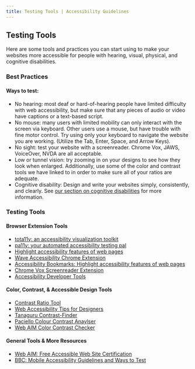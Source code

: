 ```yaml
---
title: Testing Tools | Accessibility Guidelines
---
```

## Testing Tools

Here are some tools and practices you can start using to make your websites more accessible for people with hearing, visual, physical, and cognitive disabilities.

### Best Practices
#### Ways to test:

* <span class="text-bold">No hearing</span>: most deaf or hard-of-hearing people have limited difficulty with web accessibility, but make sure that any pieces of audio or video have captions or a text-based script.
* <span class="text-bold">No mouse</span>: many users with limited mobility can only interact with the screen via keyboard. Other users use a mouse, but have trouble with fine motor control. Try using only your keyboard to navigate the website you are working. (Utilize the Tab, Enter, Space, and Arrow Keys).
* <span class="text-bold">No sight</span>: test your website with a screenreader. Chrome Vox, JAWS, VoiceOver, NVDA are all acceptable.
* <span class="text-bold">Low or tunnel vision</span>: try zooming in on your designs to see how they look when enlarged. Additionally, use some of the color and contrast tools we have linked to in order to make sure all of your ratios are adequate.
* <span class="text-bold">Cognitive disability</span>: Design and write your websites simply, consistently, and clearly. See <a href='/content/cognitive/'>our section on cognitive disabilities</a> for more information.


### Testing Tools
#### Browser Extension Tools
* [tota11y: an accessibility visualization toolkit](http://khan.github.io/tota11y/)
* [pa11y: your automated accessibility testing pal](http://pa11y.org/) 
* [Highlight accessibility features of web pages](http://accessibility-bookmarklets.org/) 
* [Wave Accessibility Chrome Extension](http://wave.webaim.org/extension/) 
* [Accessibility Bookmarks: Highlight accessibility features of web pages](http://accessibility-bookmarklets.org/) 
* [Chrome Vox Screenreader Extension](http://www.chromevox.com/) 
* [Accessibility Developer Tools](https://chrome.google.com/webstore/detail/accessibility-developer-t/fpkknkljclfencbdbgkenhalefipecmb?hl=en) 

#### Color, Contrast, &amp; Accessible Design Tools
* [Contrast Ratio Tool](http://leaverou.github.io/contrast-ratio/) 
* [Web Accessibility Tips for Designers](http://webaim.org/resources/designers/)
* [Tanaguru Contrast-Finder](http://contrast-finder.tanaguru.com/) 
* [Paciello Colour Contrast Anaylser](https://www.paciellogroup.com/resources/contrastanalyser/) 
* [Web AIM Color Contrast Checker](http://webaim.org/resources/contrastchecker/) 

#### General Tools &amp; More Resources
* [Web AIM: Free Accessible Web Site Certification](http://webaim.org/services/certification/) 
* [BBC: Mobile Accessibility Guidelines and Ways to Test](http://www.bbc.co.uk/guidelines/futuremedia/accessibility/mobile/how-to-test)

